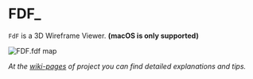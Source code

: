 # FDF_

`FdF` is a 3D Wireframe Viewer. **(macOS is only supported)**

![FDF.fdf map](FDF.png)

_At the [wiki-pages](../../wiki) of project you can find detailed explanations and tips._
